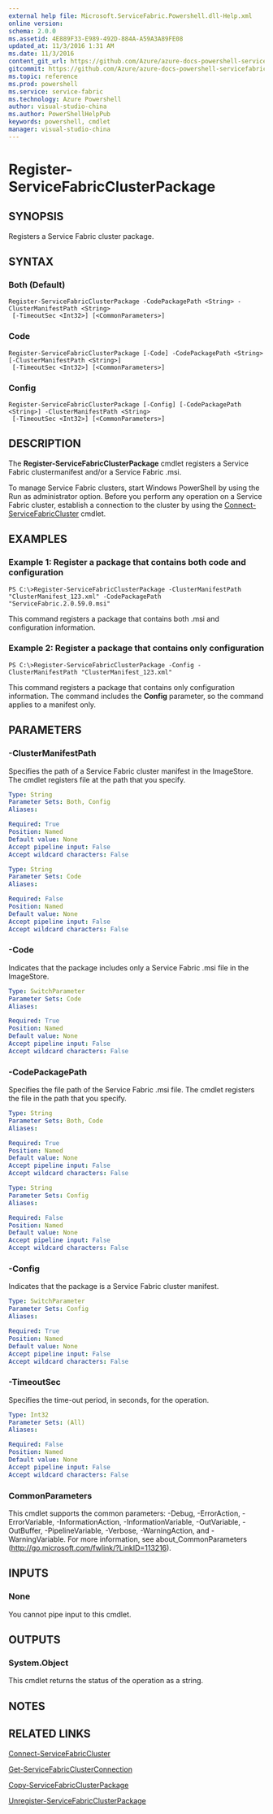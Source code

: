 ```yaml
---
external help file: Microsoft.ServiceFabric.Powershell.dll-Help.xml
online version:
schema: 2.0.0
ms.assetid: 4E889F33-E989-492D-884A-A59A3A89FE08
updated_at: 11/3/2016 1:31 AM
ms.date: 11/3/2016
content_git_url: https://github.com/Azure/azure-docs-powershell-servicefabric/blob/master/Service-Fabric-cmdlets/ServiceFabric/vlatest/Register-ServiceFabricClusterPackage.md
gitcommit: https://github.com/Azure/azure-docs-powershell-servicefabric/blob/01e9ebd12a5214c9c4f85a2b71b372181a0bf8a9/Service-Fabric-cmdlets/ServiceFabric/vlatest/Register-ServiceFabricClusterPackage.md
ms.topic: reference
ms.prod: powershell
ms.service: service-fabric
ms.technology: Azure Powershell
author: visual-studio-china
ms.author: PowerShellHelpPub
keywords: powershell, cmdlet
manager: visual-studio-china
---
```


# Register-ServiceFabricClusterPackage

## SYNOPSIS
Registers a Service Fabric cluster package.

## SYNTAX

### Both (Default)
```
Register-ServiceFabricClusterPackage -CodePackagePath <String> -ClusterManifestPath <String>
 [-TimeoutSec <Int32>] [<CommonParameters>]
```

### Code
```
Register-ServiceFabricClusterPackage [-Code] -CodePackagePath <String> [-ClusterManifestPath <String>]
 [-TimeoutSec <Int32>] [<CommonParameters>]
```

### Config
```
Register-ServiceFabricClusterPackage [-Config] [-CodePackagePath <String>] -ClusterManifestPath <String>
 [-TimeoutSec <Int32>] [<CommonParameters>]
```

## DESCRIPTION
The **Register-ServiceFabricClusterPackage** cmdlet registers a Service Fabric clustermanifest and/or a Service Fabric .msi.

To manage Service Fabric clusters, start Windows PowerShell by using the Run as administrator option.
Before you perform any operation on a Service Fabric cluster, establish a connection to the cluster by using the [Connect-ServiceFabricCluster](./Connect-ServiceFabricCluster.md) cmdlet.

## EXAMPLES

### Example 1: Register a package that contains both code and configuration
```
PS C:\>Register-ServiceFabricClusterPackage -ClusterManifestPath "ClusterManifest_123.xml" -CodePackagePath "ServiceFabric.2.0.59.0.msi"
```

This command registers a package that contains both .msi and configuration information.

### Example 2: Register a package that contains only configuration
```
PS C:\>Register-ServiceFabricClusterPackage -Config -ClusterManifestPath "ClusterManifest_123.xml"
```

This command registers a package that contains only configuration information.
The command includes the **Config** parameter, so the command applies to a manifest only.

## PARAMETERS

### -ClusterManifestPath
Specifies the path of a Service Fabric cluster manifest in the ImageStore.
The cmdlet registers file at the path that you specify.

```yaml
Type: String
Parameter Sets: Both, Config
Aliases:

Required: True
Position: Named
Default value: None
Accept pipeline input: False
Accept wildcard characters: False
```

```yaml
Type: String
Parameter Sets: Code
Aliases:

Required: False
Position: Named
Default value: None
Accept pipeline input: False
Accept wildcard characters: False
```

### -Code
Indicates that the package includes only a Service Fabric .msi file in the ImageStore.

```yaml
Type: SwitchParameter
Parameter Sets: Code
Aliases:

Required: True
Position: Named
Default value: None
Accept pipeline input: False
Accept wildcard characters: False
```

### -CodePackagePath
Specifies the file path of the Service Fabric .msi file.
The cmdlet registers the file in the path that you specify.

```yaml
Type: String
Parameter Sets: Both, Code
Aliases:

Required: True
Position: Named
Default value: None
Accept pipeline input: False
Accept wildcard characters: False
```

```yaml
Type: String
Parameter Sets: Config
Aliases:

Required: False
Position: Named
Default value: None
Accept pipeline input: False
Accept wildcard characters: False
```

### -Config
Indicates that the package is a Service Fabric cluster manifest.

```yaml
Type: SwitchParameter
Parameter Sets: Config
Aliases:

Required: True
Position: Named
Default value: None
Accept pipeline input: False
Accept wildcard characters: False
```

### -TimeoutSec
Specifies the time-out period, in seconds, for the operation.

```yaml
Type: Int32
Parameter Sets: (All)
Aliases:

Required: False
Position: Named
Default value: None
Accept pipeline input: False
Accept wildcard characters: False
```

### CommonParameters
This cmdlet supports the common parameters: -Debug, -ErrorAction, -ErrorVariable, -InformationAction, -InformationVariable, -OutVariable, -OutBuffer, -PipelineVariable, -Verbose, -WarningAction, and -WarningVariable. For more information, see about_CommonParameters (http://go.microsoft.com/fwlink/?LinkID=113216).

## INPUTS

### None
You cannot pipe input to this cmdlet.

## OUTPUTS

### System.Object
This cmdlet returns the status of the operation as a string.

## NOTES

## RELATED LINKS

[Connect-ServiceFabricCluster](xref:ServiceFabric/vlatest/Connect-ServiceFabricCluster.md)

[Get-ServiceFabricClusterConnection](xref:ServiceFabric/vlatest/Get-ServiceFabricClusterConnection.md)

[Copy-ServiceFabricClusterPackage](xref:ServiceFabric/vlatest/Copy-ServiceFabricClusterPackage.md)

[Unregister-ServiceFabricClusterPackage](xref:ServiceFabric/vlatest/Unregister-ServiceFabricClusterPackage.md)
